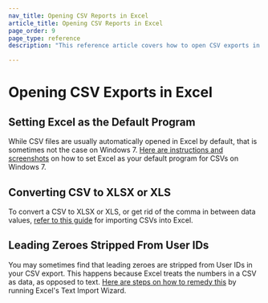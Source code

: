 ```yaml
---
nav_title: Opening CSV Reports in Excel
article_title: Opening CSV Reports in Excel 
page_order: 9
page_type: reference
description: "This reference article covers how to open CSV exports in Excel."

---
```


# Opening CSV Exports in Excel

## Setting Excel as the Default Program

While CSV files are usually automatically opened in Excel by default, that is sometimes not the case on Windows 7. [Here are instructions and screenshots][20] on how to set Excel as your default program for CSVs on Windows 7.

## Converting CSV to XLSX or XLS

To convert a CSV to XLSX or XLS, or get rid of the comma in between data values, [refer to this guide][19] for importing CSVs into Excel.

## Leading Zeroes Stripped From User IDs

You may sometimes find that leading zeroes are stripped from User IDs in your CSV export. This happens because Excel treats the numbers in a CSV as data, as opposed to text. [Here are steps on how to remedy this][22] by running Excel's Text Import Wizard.


[19]: https://www.ablebits.com/office-addins-blog/2014/05/01/convert-csv-excel/#import-csv-wizard
[20]: http://www.solveyourtech.com/how-to-open-csv-files-with-excel-by-default/
[22]: https://www.ablebits.com/office-addins-blog/2014/05/01/convert-csv-excel/#csv-leading-zero
